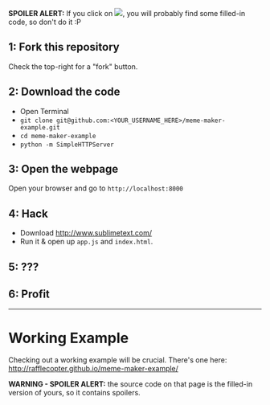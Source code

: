 __SPOILER ALERT:__ If you click on <img src="http://cl.ly/image/0S2t313J3246/Screen%20Shot%202014-10-06%20at%204.28.18%20PM.png">, you will probably find some filled-in code, so don't do it :P

## 1: Fork this repository
Check the top-right for a "fork" button.

## 2: Download the code
- Open Terminal
- `git clone git@github.com:<YOUR_USERNAME_HERE>/meme-maker-example.git`
- `cd meme-maker-example`
- `python -m SimpleHTTPServer`

## 3: Open the webpage
Open your browser and go to `http://localhost:8000`

## 4: Hack
- Download http://www.sublimetext.com/
- Run it & open up `app.js` and `index.html`.

## 5: ???

## 6: Profit


<hr>

# Working Example

Checking out a working example will be crucial. There's one here: http://rafflecopter.github.io/meme-maker-example/

__WARNING - SPOILER ALERT:__ the source code on that page is the filled-in version of yours, so it contains spoilers.
